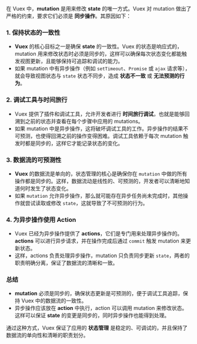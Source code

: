 在 Vuex 中，**mutation** 是用来修改 **state** 的唯一方式。Vuex 对 mutation 做出了严格的约束，要求它们必须是 **同步操作**。其原因如下：

### 1. **保持状态的一致性**
   - **Vuex** 的核心目标之一是确保 **state** 的一致性。Vuex 的状态是响应式的，mutation 用来修改状态时必须是同步的，这样可以确保每次状态变化都能触发视图更新，且能够保持可追踪和调试的能力。
   - 如果 mutation 中有异步操作（例如 `setTimeout`、`Promise` 或 `ajax` 请求等），就会导致视图状态与 `state` 状态不同步，造成 **状态不一致** 或 **无法预测的行为**。

### 2. **调试工具与时间旅行**
   - Vuex 提供了插件和调试工具，允许开发者进行 **时间旅行调试**，也就是能够回溯到之前的状态并查看在每个步骤中应用的 mutations。
   - 如果 mutation 中是异步操作，这将破坏调试工具的工作。异步操作的结果不可预测，也使得回溯之前的操作变得困难。调试工具依赖于每次 mutation 触发时都是同步的，这样它才能记录状态的变化。

### 3. **数据流的可预测性**
   - **Vuex** 的数据流是单向的，状态管理的核心是确保你在 `mutation` 中做的所有操作都是同步的。这样，数据流动是线性的、可预测的，开发者可以清晰地知道何时发生了状态变化。
   - 如果 `mutation` 允许异步操作，那么就可能存在异步任务尚未完成时，其他操作就尝试读取或修改 `state`，这就导致了不可预测的行为。

### 4. **为异步操作使用 Action**
   - Vuex 已经为异步操作提供了 **actions**，它们是专门用来处理异步操作的。**actions** 可以进行异步请求，并在操作完成后通过 `commit` 触发 mutation 来更新状态。
   - 这样，actions 负责处理异步操作，mutation 只负责同步更新 `state`，两者的职责明确分离，保证了数据流的清晰和一致。

### 总结
- **mutation** 必须是同步的，确保状态更新是可预测的，便于调试工具追踪，保持 Vuex 中的数据流的一致性。
- 异步操作应该放在 **action** 中执行，action 可以调用 mutation 来修改状态。这样可以保证 **state** 的变更是同步的，同时异步操作也能得到处理。

通过这种方式，Vuex 保证了应用的 **状态管理** 是稳定的、可调试的，并且保持了数据流的单向性和清晰的职责划分。